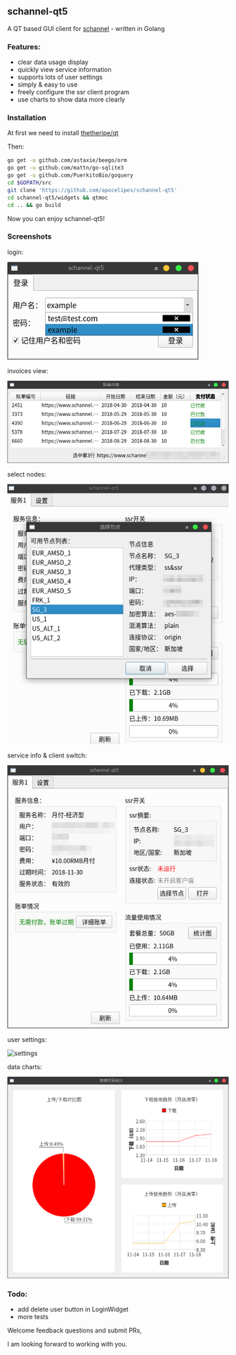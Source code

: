 ## schannel-qt5
A QT based GUI client for [schannel](https://schannel.net/) - written in Golang

### Features:
- clear data usage display
- quickly view service information
- supports lots of user settings
- simply & easy to use
- freely configure the ssr client program
- use charts to show data more clearly

### Installation
At first we need to install [thetheripe/qt](https://github.com/therecipe/qt)

Then:
```bash
go get -u github.com/astaxie/beego/orm
go get -u github.com/mattn/go-sqlite3
go get -u github.com/PuerkitoBio/goquery
cd $GOPATH/src
git clone 'https://github.com/apocelipes/schannel-qt5'
cd schannel-qt5/widgets && qtmoc
cd .. && go build
```

Now you can enjoy schannel-qt5!

### Screenshots
login:

![login](screenshots/login.png)

invoices view:

![invoices](screenshots/invoices.png)

select nodes:

![nodes](screenshots/nodes.png)

service info & client switch:

![service](screenshots/service.jpg)

user settings:

![settings](screenshots/settings.png)

data charts:

![charts](screenshots/charts.png)

### Todo:
- add delete user button in LoginWidget
- more tests

Welcome feedback questions and submit PRs,

I am looking forward to working with you.